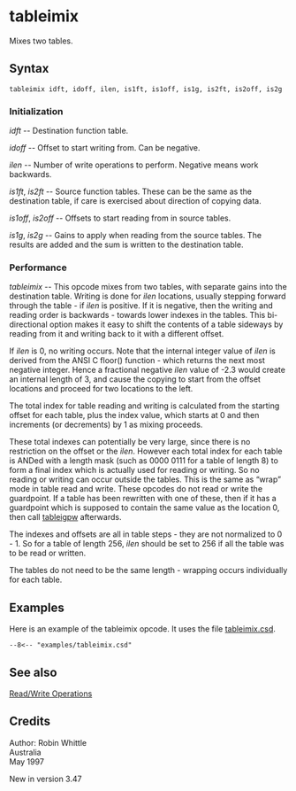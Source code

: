 <!--
id:tableimix
category:Table Control:Read/Write Operations
-->
# tableimix
Mixes two tables.

## Syntax
``` csound-orc
tableimix idft, idoff, ilen, is1ft, is1off, is1g, is2ft, is2off, is2g
```

### Initialization

_idft_ -- Destination function table.

_idoff_ -- Offset to start writing from. Can be negative.

_ilen_ -- Number of write operations to perform. Negative means work backwards.

_is1ft_, _is2ft_ -- Source function tables. These can be the same as the destination table, if care is exercised about direction of copying data.

_is1off_, _is2off_ -- Offsets to start reading from in source tables.

_is1g_, _is2g_ -- Gains to apply when reading from the source tables. The results are added and the sum is written to the destination table.

### Performance

_tableimix_ -- This opcode mixes from two tables, with separate gains into the destination table. Writing is done for _ilen_ locations, usually stepping forward through the table - if _ilen_ is positive. If it is negative, then the writing and reading order is backwards - towards lower indexes in the tables. This bi-directional option makes it easy to shift the contents of a table sideways by reading from it and writing back to it with a different offset.

If _ilen_ is 0, no writing occurs. Note that the internal integer value of _ilen_ is derived from the ANSI C floor() function - which returns the next most negative integer. Hence a fractional negative _ilen_ value of -2.3 would create an internal length of 3, and cause the copying to start from the offset locations and proceed for two locations to the left.

The total index for table reading and writing is calculated from the starting offset for each table, plus the index value, which starts at 0 and then increments (or decrements) by 1 as mixing proceeds.

These total indexes can potentially be very large, since there is no restriction on the offset or the _ilen_. However each total index for each table is ANDed with a length mask (such as 0000 0111 for a table of length 8) to form a final index which is actually used for reading or writing. So no reading or writing can occur outside the tables. This is the same as &#8220;wrap&#8221; mode in table read and write. These opcodes do not read or write the guardpoint. If a table has been rewritten with one of these, then if it has a guardpoint which is supposed to contain the same value as the location 0, then call [tableigpw](../../opcodes/tableigpw) afterwards.

The indexes and offsets are all in table steps - they are not normalized to 0 - 1. So for a table of length 256, _ilen_ should be set to 256 if all the table was to be read or written.

The tables do not need to be the same length - wrapping occurs individually for each table.

## Examples

Here is an example of the tableimix opcode. It uses the file [tableimix.csd](../../examples/tableimix.csd).

``` csound-csd title="Example of the tableimix opcode." linenums="1"
--8<-- "examples/tableimix.csd"
```

## See also

[Read/Write Operations](../../table/readwrit)

## Credits

Author: Robin Whittle<br>
Australia<br>
May 1997<br>

New in version 3.47
